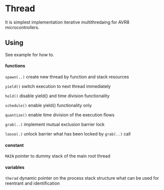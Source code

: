 # Thread

It is simplest implementation iterative multithredaing for AVR8 microcontrollers.

Using
-----

See example for how to.

#### functions

`spawn(..)`	create new thread by function and stack resources

`yield()`	switch execution to next thread immediately

`hold()`	disable yield() and time division functionality

`schedule()`	enable yield() functionality only

`quantize()`	enable time division of the execution flows

`grab(..)`	implement mutual exclusion barrier lock

`loose(.)`	unlock barrier what has been locked by `grab(..)` call

#### constant

`MAIN`		pointer to dummy stack of the main root thread

#### variables

`therad`	dynamic pointer on the process stack structure
		what can be used for reentrant and identification

